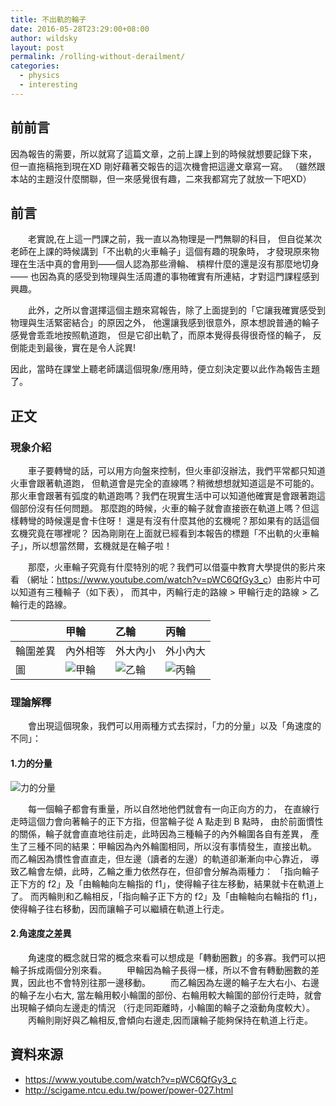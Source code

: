 ```yaml
---
title: 不出軌的輪子
date: 2016-05-28T23:29:00+08:00
author: wildsky
layout: post
permalink: /rolling-without-derailment/
categories:
  - physics
  - interesting
---
```


## 前前言

因為報告的需要，所以就寫了這篇文章，之前上課上到的時候就想要記錄下來，
但一直拖稿拖到現在XD 剛好藉著交報告的這次機會把這邊文章寫一寫。
（雖然跟本站的主題沒什麼關聯，但一來感覺很有趣，二來我都寫完了就放一下吧XD）

## 前言

　　老實說,在上這一門課之前，我一直以為物理是一門無聊的科目，
但自從某次老師在上課的時候講到「不出軌的火車輪子」這個有趣的現象時，
才發現原來物理在生活中真的會用到——個人認為那些滑輪、
槓桿什麼的還是沒有那麼地切身——
也因為真的感受到物理與生活周遭的事物確實有所連結，才對這門課程感到興趣。

　　此外，之所以會選擇這個主題來寫報告，除了上面提到的「它讓我確實感受到物理與生活緊密結合」的原因之外，
他還讓我感到很意外，原本想說普通的輪子感覺會乖乖地按照軌道跑，
但是它卻出軌了，而原本覺得長得很奇怪的輪子，
反倒能走到最後，實在是令人詫異!

因此，當時在課堂上聽老師講這個現象/應用時，便立刻決定要以此作為報告主題了。

## 正文

### 現象介紹

　　車子要轉彎的話，可以用方向盤來控制，但火車卻沒辦法，我們平常都只知道火車會跟著軌道跑，
但軌道會是完全的直線嗎？稍微想想就知道這是不可能的。
那火車會跟著有弧度的軌道跑嗎？我們在現實生活中可以知道他確實是會跟著跑這個部份沒有任何問題。
那麼跑的時候，火車的輪子就會直接嵌在軌道上嗎？但這樣轉彎的時候還是會卡住呀！
還是有沒有什麼其他的玄機呢？那如果有的話這個玄機究竟在哪裡呢？
因為剛剛在上面就已經看到本報告的標題「不出軌的火車輪子」，所以想當然爾，玄機就是在輪子啦！

　　那麼，火車輪子究竟有什麼特別的呢？我們可以借臺中教育大學提供的影片來看
（網址：<https://www.youtube.com/watch?v=pWC6QfGy3_c>）由影片中可以知道有三種輪子（如下表），
而其中，丙輪行走的路線 > 甲輪行走的路線 > 乙輪行走的路線。

|        |  甲輪  |  乙輪  |  丙輪  |
|:-------|:-------|:-------|:-------|
|輪圍差異|內外相等|外大內小|外小內大|
|   圖   | ![甲輪](http://wildsky.cc/blog-images/160529/A.png)|![乙輪](http://wildsky.cc/blog-images/160529/B.png)|![丙輪](http://wildsky.cc/blog-images/160529/C.png)|

### 理論解釋
　　會出現這個現象，我們可以用兩種方式去探討，「力的分量」以及「角速度的不同」：

#### 1.力的分量

![力的分量](http://wildsky.cc/blog-images/160529/force.png)

　　每一個輪子都會有重量，所以自然地他們就會有一向正向方的力，
在直線行走時這個力會向著輪子的正下方指，但當輪子從 A 點走到 B 點時，
由於前面慣性的關係，輪子就會直直地往前走，此時因為三種輪子的內外輪圍各自有差異，
產生了三種不同的結果：甲輪因為內外輪圍相同，所以沒有事情發生，直接出軌。
而乙輪因為慣性會直直走，但左邊（讀者的左邊）的軌道卻漸漸向中心靠近，
導致乙輪會左傾，此時，乙輪之重力依然存在，但卻會分解為兩種力：
「指向輪子正下方的 f2」及「由輪軸向左輪指的 f1」，使得輪子往左移動，結果就卡在軌道上了。
而丙輪則和乙輪相反，「指向輪子正下方的 f2」及「由輪軸向右輪指的 f1」，
使得輪子往右移動，因而讓輪子可以繼續在軌道上行走。

#### 2.角速度之差異

　　角速度的概念就日常的概念來看可以想成是「轉動圈數」的多寡。我們可以把輪子拆成兩個分別來看。
　　甲輪因為輪子長得一樣，所以不會有轉動圈數的差異，因此也不會特別往那一邊移動。
　　而乙輪因為左邊的輪子左大右小、右邊的輪子左小右大,
當左輪用較小輪圍的部份、右輪用較大輪圍的部份行走時，就會出現輪子傾向左邊走的情況
（行走同距離時，小輪圍的輪子之滾動角度較大）。
　　丙輪則剛好與乙輪相反,會傾向右邊走,因而讓輪子能夠保持在軌道上行走。

## 資料來源

* <https://www.youtube.com/watch?v=pWC6QfGy3_c>
* <http://scigame.ntcu.edu.tw/power/power-027.html>
